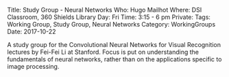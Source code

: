 Title: Study Group - Neural Networks
Who: Hugo Mailhot
Where: DSI Classroom, 360 Shields Library
Day: Fri
Time: 3:15 - 6 pm
Private:
Tags: Working Group, Study Group, Neural Networks
Category: WorkingGroups
Date: 2017-10-22

A study group for the Convolutional Neural Networks for Visual Recognition lectures by Fei-Fei Li at Stanford. Focus is put on understanding the fundamentals of neural networks, rather than on the applications specific to image processing.

